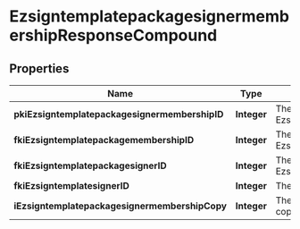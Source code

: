 

# EzsigntemplatepackagesignermembershipResponseCompound

## Properties

Name | Type | Description | Notes
------------ | ------------- | ------------- | -------------
**pkiEzsigntemplatepackagesignermembershipID** | **Integer** | The unique ID of the Ezsigntemplatepackagesignermembership | 
**fkiEzsigntemplatepackagemembershipID** | **Integer** | The unique ID of the Ezsigntemplatepackagemembership | 
**fkiEzsigntemplatepackagesignerID** | **Integer** | The unique ID of the Ezsigntemplatepackagesigner | 
**fkiEzsigntemplatesignerID** | **Integer** | The unique ID of the Ezsigntemplatesigner | 
**iEzsigntemplatepackagesignermembershipCopy** | **Integer** | The Copy number in case of multiple copies. |  [optional]




